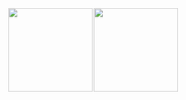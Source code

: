 <a href="https://github.com/tocoteron">
  <img align="left" height="170px" src="https://github-readme-stats.vercel.app/api?username=starones&count_private=true&show_icons=true&theme=highcontrast" />
</a>
<a href="https://github.com/tocoteron">
  <img align="left" height="170px" src="https://github-readme-stats.vercel.app/api/top-langs/?username=starones&layout=compact&theme=highcontrast" />
</a>
